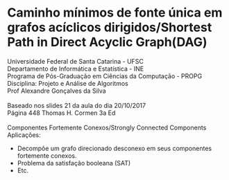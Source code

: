 # Caminho mínimos de fonte única em grafos acíclicos dirigidos/Shortest Path in Direct Acyclic Graph(DAG)
Universidade Federal de Santa Catarina - UFSC<br>
Departamento de Informática e Estatística - INE<br>
Programa de Pós-Graduação em Ciências da Computação - PROPG<br>
Disciplina: Projeto e Análise de Algoritmos<br>
Prof Alexandre Gonçalves da Silva<br>
<br>
Baseado nos slides 21 da aula do dia 20/10/2017 <br> 
Página 448 Thomas H. Cormen 3a Ed <br>
<br>
Componentes Fortemente Conexos/Strongly Connected Components<br>
Aplicações:<br>
- Decompõe um grafo direcionado desconexo em seus componentes fortemente conexos.<br>
- Problema da satisfação booleana (SAT) <br>
- Etc.<br>
